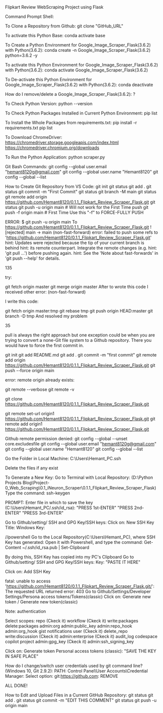 Flipkart Review WebScraping Project using Flask

Command Prompt Shell:

To Clone a Repository from Github:
git clone "GitHub_URL"

To activate this Python Base:
conda activate base

To Create a Python Environment for Google_Image_Scraper_Flask(3.6.2) with Python(3.6.2):
conda create -n Google_Image_Scraper_Flask(3.6.2) python=3.6.2 -y

To activate this Python Environment for Google_Image_Scraper_Flask(3.6.2) with Python(3.6.2):
conda activate Google_Image_Scraper_Flask(3.6.2)

To De-activate this Python Environment for Google_Image_Scraper_Flask(3.6.2) with Python(3.6.2):
conda deactivate

How do I remove/delete a Google_Image_Scraper_Flask(3.6.2):
?

To Check Python Version:
python --version

To Check Python Packages Installed in Current Python Environment:
pip list

To Install the Whole Packages from requirements.txt:
pip install -r requirements.txt
pip list

To Download ChromeDriver:
https://chromedriver.storage.googleapis.com/index.html
https://chromedriver.chromium.org/downloads

To Run the Python Application:
python scraper.py

Git Bash Commands:
git config --global user.email "hemant8120g@gmail.com"
git config --global user.name "Hemant8120"
git config --global --list

How to Create Git Repository from VS Code:
git init
git status
git add .
git status
git commit -m "First Commit"
git status
git branch -M main
git status
git remote add origin https://github.com/Hemant8120/0.1.1_Flipkart_Review_Scraper_Flask.git
git status
git push -u origin main # Will not work for the First Time push
git push -f origin main # First Time Use this "-f" to FORCE-FULLY PUSH

ERROR:
$ git push -u origin main
To https://github.com/Hemant8120/0.1.1_Flipkart_Review_Scraper_Flask.git
! [rejected] main -> main (non-fast-forward)
error: failed to push some refs to 'https://github.com/Hemant8120/0.1.1_Flipkart_Review_Scraper_Flask.git'  
hint: Updates were rejected because the tip of your current branch is behind
hint: its remote counterpart. Integrate the remote changes (e.g.
hint: 'git pull ...') before pushing again.
hint: See the 'Note about fast-forwards' in 'git push --help' for details.

135

try:

git fetch origin master
git merge origin master
After to wrote this code I received other error: (non-fast-forward)

I write this code:

git fetch origin master:tmp
git rebase tmp
git push origin HEAD:master
git branch -D tmp
And resolved my problem

35

pull is always the right approach but one exception could be when you are trying to convert a none-Git file system to a Github repository. There you would have to force the first commit in.

git init
git add README.md
git add .
git commit -m "first commit"
git remote add origin https://github.com/Hemant8120/0.1.1_Flipkart_Review_Scraper_Flask.git
git push --force origin main

error: remote origin already exists:

git remote --verbose
git remote -v

git clone https://github.com/Hemant8120/0.1.1_Flipkart_Review_Scraper_Flask.git

git remote set-url origin1 https://github.com/Hemant8120/0.1.1_Flipkart_Review_Scraper_Flask.git
git remote add origin1 https://github.com/Hemant8120/0.1.1_Flipkart_Review_Scraper_Flask.git

Github remote permission denied:
git config --global --unset core.excludesfile
git config --global user.email "hemant8120g@gmail.com"
git config --global user.name "Hemant8120"
git config --global --list

Go the Folder in Local Machine:
C:\Users\Hemant_PC\.ssh

Delete the files if any exist

To Generate a New Key:
Go to Terminal with Local Repository: (D:\Python Projects Blog\Project-0_Web_Scraping\0.1_iNeuron_Scraper\0.1.1_Flipkart_Review_Scraper_Flask)
Type the command:
ssh-keygen

PROMPT:
Enter file in which to save the key (C:\Users\Hemant_PC/.ssh/id_rsa): "PRESS 1st-ENTER" "PRESS 2nd-ENTER" "PRESS 3rd-ENTER"

Go to Github/setting/ SSH and GPG Key/SSH keys:
Click on: New SSH Key
Title: Windows
Key:

//powershell
Go to the Local Repository(C:\Users\Hemant_PC), where SSH Key has generated:
Open it with Powershell, and type the command:
Get-Content ~/.ssh/id_rsa.pub | Set-Clipboard

By doing this, SSH Key has copied into my PC's Clipboard
Go to Github/setting/ SSH and GPG Key/SSH keys:
Key: "PASTE IT HERE"

Click on: Add SSH Key

fatal: unable to access 'https://github.com/Hemant8120/0.1.1_Flipkart_Review_Scraper_Flask.git/': The requested URL returned error: 403
Go to Github/Settings/Developer Settings/Persona access tokens/Tokens(classic)
Click on: Generate new token / Generate new token(classic)

Note: authentication

Select scopes:
repo (Ckeck it)
workflow (Ckeck it)
write:packages
delete:packages
admin:org
admin:public_key
admin:repo_hook
admin:org_hook
gist
notifications
user (Ckeck it)
delete_repo
write:discussion (Ckeck it)
admin:enterprise (Ckeck it)
audit_log
codespace
copilot
project
admin:gpg_key (Ckeck it)
admin:ssh_signing_key

Click on: Generate token
Personal access tokens (classic): "SAVE THE KEY IN SAFE PLACE"

How do I change/switch user credentials used by git command line? (Windows 10, Git 2.9.2):
PATH: Control Panel\User Accounts\Credential Manager:
Select option: git:https://github.com: REMOVE

ALL DONE!

How to Edit and Upload Files in a Current GitHub Repository:
git status
git add .
git status
git commit -m "EDIT THIS COMMENT"
git status
git push -u origin main
